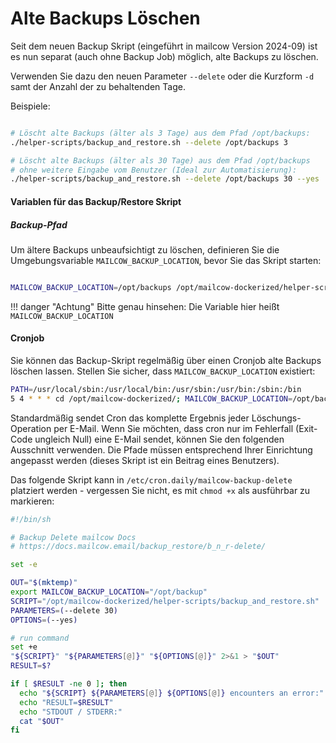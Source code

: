 # Alte Backups Löschen

Seit dem neuen Backup Skript (eingeführt in mailcow Version 2024-09) ist es nun separat (auch ohne Backup Job) möglich, alte Backups zu löschen.

Verwenden Sie dazu den neuen Parameter `--delete` oder die Kurzform `-d` samt der Anzahl der zu behaltenden Tage.

Beispiele:

```bash

# Löscht alte Backups (älter als 3 Tage) aus dem Pfad /opt/backups:
./helper-scripts/backup_and_restore.sh --delete /opt/backups 3

# Löscht alte Backups (älter als 30 Tage) aus dem Pfad /opt/backups
# ohne weitere Eingabe vom Benutzer (Ideal zur Automatisierung):
./helper-scripts/backup_and_restore.sh --delete /opt/backups 30 --yes

```

#### Variablen für das Backup/Restore Skript
##### Backup-Pfad

Um ältere Backups unbeaufsichtigt zu löschen, definieren Sie die Umgebungsvariable `MAILCOW_BACKUP_LOCATION`, bevor Sie das Skript starten:

```bash

MAILCOW_BACKUP_LOCATION=/opt/backups /opt/mailcow-dockerized/helper-scripts/backup_and_restore.sh --delete 30 --yes

```

!!! danger "Achtung"
    Bitte genau hinsehen: Die Variable hier heißt `MAILCOW_BACKUP_LOCATION`

#### Cronjob

Sie können das Backup-Skript regelmäßig über einen Cronjob alte Backups löschen lassen. Stellen Sie sicher, dass `MAILCOW_BACKUP_LOCATION` existiert:

```bash
PATH=/usr/local/sbin:/usr/local/bin:/usr/sbin:/usr/bin:/sbin:/bin
5 4 * * * cd /opt/mailcow-dockerized/; MAILCOW_BACKUP_LOCATION=/opt/backups /opt/mailcow-dockerized/helper-scripts/backup_and_restore.sh --delete 3 --yes
```

Standardmäßig sendet Cron das komplette Ergebnis jeder Löschungs-Operation per E-Mail. Wenn Sie möchten, dass cron nur im Fehlerfall (Exit-Code ungleich Null) eine E-Mail sendet, können Sie den folgenden Ausschnitt verwenden. Die Pfade müssen entsprechend Ihrer Einrichtung angepasst werden (dieses Skript ist ein Beitrag eines Benutzers).

Das folgende Skript kann in `/etc/cron.daily/mailcow-backup-delete` platziert werden - vergessen Sie nicht, es mit `chmod +x` als ausführbar zu markieren:

```bash
#!/bin/sh

# Backup Delete mailcow Docs
# https://docs.mailcow.email/backup_restore/b_n_r-delete/

set -e

OUT="$(mktemp)"
export MAILCOW_BACKUP_LOCATION="/opt/backup"
SCRIPT="/opt/mailcow-dockerized/helper-scripts/backup_and_restore.sh"
PARAMETERS=(--delete 30)
OPTIONS=(--yes)

# run command
set +e
"${SCRIPT}" "${PARAMETERS[@]}" "${OPTIONS[@]}" 2>&1 > "$OUT"
RESULT=$?

if [ $RESULT -ne 0 ]; then
  echo "${SCRIPT} ${PARAMETERS[@]} ${OPTIONS[@]} encounters an error:"
  echo "RESULT=$RESULT"
  echo "STDOUT / STDERR:"
  cat "$OUT"
fi
```